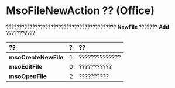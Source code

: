 
# MsoFileNewAction ?? (Office)

?????????????????????????????????????????? **NewFile** ??????? **Add** ???????????



|**??**|**?**|**??**|
|:-----|:-----|:-----|
|**msoCreateNewFile**|1|??????????????|
|**msoEditFile**|0|???????????|
|**msoOpenFile**|2|??????????|
